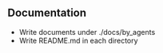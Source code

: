 <!-- ---
!-- Timestamp: 2025-06-07 02:30:49
!-- Author: ywatanabe
!-- File: /ssh:ywatanabe@sp:/home/ywatanabe/.claude/to_claude/guidelines/project/IMPORTANT-documentation.md
!-- --- -->

## Documentation
- Write documents under ./docs/by_agents
- Write README.md in each directory

<!-- EOF -->